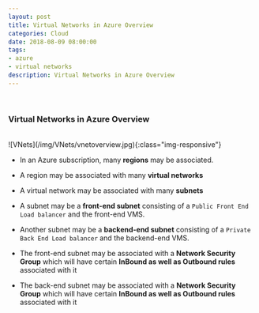 ```yaml
---
layout: post
title: Virtual Networks in Azure Overview
categories: Cloud
date: 2018-08-09 08:00:00
tags:
- azure
- virtual networks
description: Virtual Networks in Azure Overview 
---
```

<br/>

###  Virtual Networks in Azure Overview
                                
<br/>
![VNets](/img/VNets/vnetoverview.jpg){:class="img-responsive"}
<br/>

* In an Azure subscription, many **regions** may be associated.               

* A region may be associated with many **virtual networks**            

* A virtual network may be associated with many **subnets**             

* A subnet may be a **front-end subnet** consisting of a `Public Front End Load balancer` and the front-end VMS.             

* Another subnet may be a **backend-end subnet** consisting of a `Private Back End Load balancer` and the backend-end VMS.

* The front-end subnet may be associated with a **Network Security Group** which will have certain **InBound as well as Outbound rules** associated with it            

* The back-end subnet may be associated with a **Network Security Group** which will have certain **InBound as well as Outbound rules** associated with it            

